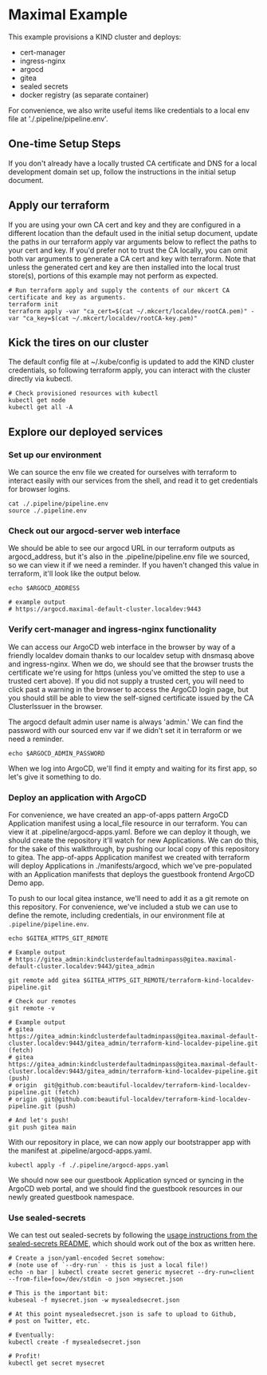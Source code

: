 # Maximal Example

This example provisions a KIND cluster and deploys:

* cert-manager
* ingress-nginx
* argocd
* gitea
* sealed secrets
* docker registry (as separate container)

For convenience, we also write useful items like credentials to a local env file at './.pipeline/pipeline.env'.

## One-time Setup Steps

If you don't already have a locally trusted CA certificate and DNS for a local development domain set up, follow the instructions in the initial setup document.

## Apply our terraform

If you are using your own CA cert and key and they are configured in a different location than the default used in the initial setup document, update the paths in our terraform apply var arguments below to reflect the paths to your cert and key. If you'd prefer not to trust the CA locally, you can omit both var arguments to generate a CA cert and key with terraform. Note that unless the generated cert and key are then installed into the local trust store(s), portions of this example may not perform as expected.

```
# Run terraform apply and supply the contents of our mkcert CA certificate and key as arguments.
terraform init
terraform apply -var "ca_cert=$(cat ~/.mkcert/localdev/rootCA.pem)" -var "ca_key=$(cat ~/.mkcert/localdev/rootCA-key.pem)"
```

## Kick the tires on our cluster

The default config file at ~/.kube/config is updated to add the KIND cluster credentials, so following terraform apply, you can interact with the cluster directly via kubectl.

```
# Check provisioned resources with kubectl
kubectl get node
kubectl get all -A
```

## Explore our deployed services

### Set up our environment

We can source the env file we created for ourselves with terraform to interact easily with our services from the shell, and read it to get credentials for browser logins.

```
cat ./.pipeline/pipeline.env
source ./.pipeline.env
```

### Check out our argocd-server web interface

We should be able to see our argocd URL in our terraform outputs as argocd_address, but it's also in the .pipeline/pipeline.env file we sourced, so we can view it if we need a reminder. If you haven't changed this value in terraform, it'll look like the output below.
```
echo $ARGOCD_ADDRESS

# example output
# https://argocd.maximal-default-cluster.localdev:9443
```

### Verify cert-manager and ingress-nginx functionality

We can access our ArgoCD web interface in the browser by way of a friendly localdev domain thanks to our localdev setup with dnsmasq above and ingress-nginx. When we do, we should see that the browser trusts the certificate we're using for https (unless you've omitted the step to use a trusted cert above). If you did not supply a trusted cert, you will need to click past a warning in the browser to access the ArgoCD login page, but you should still be able to view the self-signed certificate issued by the CA ClusterIssuer in the browser.


The argocd default admin user name is always 'admin.' We can find the password with our sourced env var if we didn't set it in terraform or we need a reminder.
```
echo $ARGOCD_ADMIN_PASSWORD
```

When we log into ArgoCD, we'll find it empty and waiting for its first app, so let's give it something to do.

### Deploy an application with ArgoCD

For convenience, we have created an app-of-apps pattern ArgoCD Application manifest using a local_file resource in our terraform. You can view it at .pipeline/argocd-apps.yaml. Before we can deploy it though, we should create the repository it'll watch for new Applications. We can do this, for the sake of this walkthrough, by pushing our local copy of this repository to gitea. The app-of-apps Application manifest we created with terraform will deploy Applications in ./manifests/argocd, which we've pre-populated with an Application manifests that deploys the guestbook frontend ArgoCD Demo app. 

To push to our local gitea instance, we'll need to add it as a git remote on this repository. For convenience, we've included a stub we can use to define the remote, including credentials, in our environment file at `.pipeline/pipeline.env`. 
```
echo $GITEA_HTTPS_GIT_REMOTE

# Example output
# https://gitea_admin:kindclusterdefaultadminpass@gitea.maximal-default-cluster.localdev:9443/gitea_admin

git remote add gitea $GITEA_HTTPS_GIT_REMOTE/terraform-kind-localdev-pipeline.git

# Check our remotes
git remote -v

# Example output
# gitea   https://gitea_admin:kindclusterdefaultadminpass@gitea.maximal-default-cluster.localdev:9443/gitea_admin/terraform-kind-localdev-pipeline.git (fetch)
# gitea   https://gitea_admin:kindclusterdefaultadminpass@gitea.maximal-default-cluster.localdev:9443/gitea_admin/terraform-kind-localdev-pipeline.git (push)
# origin  git@github.com:beautiful-localdev/terraform-kind-localdev-pipeline.git (fetch)
# origin  git@github.com:beautiful-localdev/terraform-kind-localdev-pipeline.git (push)

# And let's push!
git push gitea main
```

With our repository in place, we can now apply our bootstrapper app with the manifest at .pipeline/argocd-apps.yaml.

```
kubectl apply -f ./.pipeline/argocd-apps.yaml
```
We should now see our guestbook Application synced or syncing in the ArgoCD web portal, and we should find the guestbook resources in our newly greated guestbook namespace.

### Use sealed-secrets

We can test out sealed-secrets by following the [usage instructions from the sealed-secrets README](https://github.com/bitnami-labs/sealed-secrets#usage), which should work out of the box as written here.

```
# Create a json/yaml-encoded Secret somehow:
# (note use of `--dry-run` - this is just a local file!)
echo -n bar | kubectl create secret generic mysecret --dry-run=client --from-file=foo=/dev/stdin -o json >mysecret.json

# This is the important bit:
kubeseal -f mysecret.json -w mysealedsecret.json

# At this point mysealedsecret.json is safe to upload to Github,
# post on Twitter, etc.

# Eventually:
kubectl create -f mysealedsecret.json

# Profit!
kubectl get secret mysecret
```
